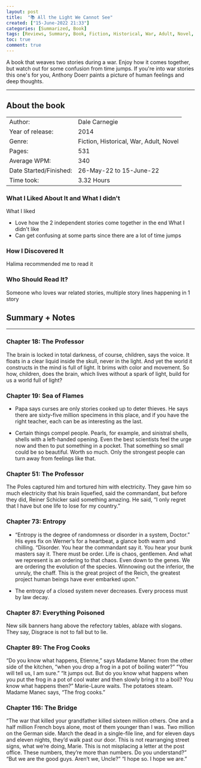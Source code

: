 ```yaml
---
layout: post
title:  "📚 All the Light We Cannot See"
created: ["15-June-2022 21:33"]
categories: [Summarized, Book]
tags: [Reviews, Summary, Book, Fiction, Historical, War, Adult, Novel, "2014" ]
toc: true
comment: true
---
```


A book that weaves two stories during a war. Enjoy how it comes together, but watch out for some confusion from time jumps. If you're into war stories this one's for you, Anthony Doerr paints a picture of human feelings and deep thoughts. 

---
## About the book

|                       |        |
| :---------------------- | :------- |
| Author:                | Dale Carnegie        |
| Year of release:       | 2014        |
| Genre:                 | Fiction, Historical, War, Adult, Novel        |
| Pages:                 | 531        |
| Average WPM:           | 340        |
| Date Started/Finished: | 26-May-22 to 15-June-22  |
| Time took:             | 3.32 Hours |

### What I Liked About It and What I didn't
What I liked
- Love how the 2 independent stories come together in the end
What I didn't like
- Can get confusing at some parts since there are a lot of time jumps

### How I Discovered It
Halima recommended me to read it

### Who Should Read It?
Someone who loves war related stories, multiple story lines happening in 1 story

## Summary + Notes
---
### Chapter 18: The Professor
The brain is locked in total darkness, of course, children, says the voice. It floats in a clear liquid inside the skull, never in the light. And yet the world it constructs in the mind is full of light. It brims with color and movement. So how, children, does the brain, which lives without a spark of light, build for us a world full of light?

### Chapter 19: Sea of Flames
- Papa says curses are only stories cooked up to deter thieves. He says there are sixty-five million specimens in this place, and if you have the right teacher, each can be as interesting as the last.

- Certain things compel people. Pearls, for example, and sinistral shells, shells with a left-handed opening. Even the best scientists feel the urge now and then to put something in a pocket. That something so small could be so beautiful. Worth so much. Only the strongest people can turn away from feelings like that.

### Chapter 51: The Professor
The Poles captured him and tortured him with electricity. They gave him so much electricity that his brain liquefied, said the commandant, but before they did, Reiner Schicker said something amazing. He said, “I only regret that I have but one life to lose for my country.”

### Chapter 73: Entropy
- “Entropy is the degree of randomness or disorder in a system, Doctor.” His eyes fix on Werner’s for a heartbeat, a glance both warm and chilling. “Disorder. You hear the commandant say it. You hear your bunk masters say it. There must be order. Life is chaos, gentlemen. And what we represent is an ordering to that chaos. Even down to the genes. We are ordering the evolution of the species. Winnowing out the inferior, the unruly, the chaff. This is the great project of the Reich, the greatest project human beings have ever embarked upon.”

- The entropy of a closed system never decreases. Every process must by law decay.

### Chapter 87: Everything Poisoned
New silk banners hang above the refectory tables, ablaze with slogans.
They say, Disgrace is not to fall but to lie.

### Chapter 89: The Frog Cooks
“Do you know what happens, Etienne,” says Madame Manec from the other side of the kitchen, “when you drop a frog in a pot of boiling water?” “You will tell us, I am sure.” “It jumps out. But do you know what happens when you put the frog in a pot of cool water and then slowly bring it to a boil? You know what happens then?” Marie-Laure waits. The potatoes steam. Madame Manec says, “The frog cooks.”

### Chapter 116: The Bridge
“The war that killed your grandfather killed sixteen million others. One and a half million French boys alone, most of them younger than I was. Two million on the German side. March the dead in a single-file line, and for eleven days and eleven nights, they’d walk past our door. This is not rearranging street signs, what we’re doing, Marie. This is not misplacing a letter at the post office. These numbers, they’re more than numbers. Do you understand?” “But we are the good guys. Aren’t we, Uncle?” “I hope so. I hope we are.”